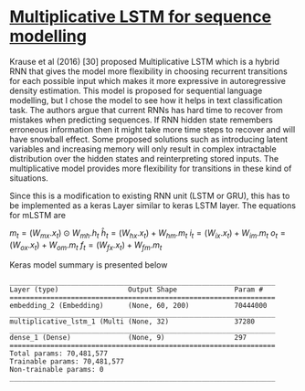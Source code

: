 # [Multiplicative LSTM for sequence modelling](https://arxiv.org/abs/1609.07959)

Krause et al (2016) [30] proposed Multiplicative LSTM which is a hybrid RNN that gives the model more flexibility in choosing recurrent transitions for each possible input which makes it more expressive in autoregressive density estimation. This model is proposed for sequential language modelling, but I chose the model to see how it helps in text classification task. The authors argue that current RNNs has hard time to recover from mistakes when predicting sequences. If RNN hidden state remembers erroneous information then it might take more time steps to recover and will have snowball effect. Some proposed solutions such as introducing latent variables and increasing memory will only result in complex intractable distribution over the hidden states and reinterpreting stored inputs. The multiplicative model provides more flexibility for transitions in these kind of situations.

Since this is a modification to existing RNN unit (LSTM or GRU), this has to be implemented as a keras Layer similar to keras LSTM layer. The equations for mLSTM are

$m_t = (W_{mx}.x_t) \odot W_{mh}.h_t$
$\hat h_t = (W_{hx}.x_t) + W_{hm}.m_t$
$i_t = (W_{ix}.x_t) + W_{im}.m_t$
$o_t = (W_{ox}.x_t) + W_{om}.m_t$
$f_t = (W_{fx}.x_t) + W_{fm}.m_t$

Keras model summary is presented below

```
_________________________________________________________________
Layer (type)                 Output Shape              Param #
=================================================================
embedding_2 (Embedding)      (None, 60, 200)           70444000
_________________________________________________________________
multiplicative_lstm_1 (Multi (None, 32)                37280
_________________________________________________________________
dense_1 (Dense)              (None, 9)                 297
=================================================================
Total params: 70,481,577
Trainable params: 70,481,577
Non-trainable params: 0
_________________________________________________________________
```

